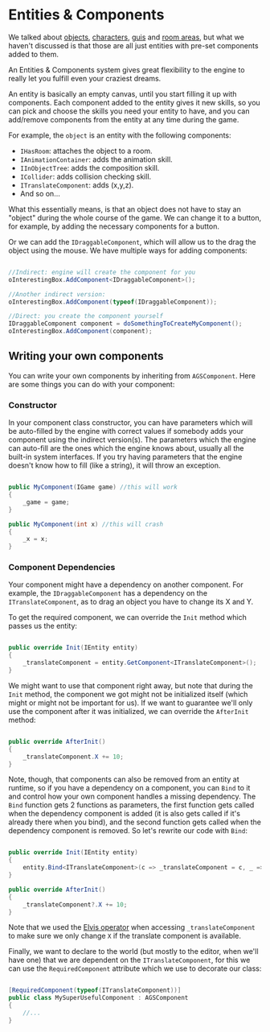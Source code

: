 # Entities & Components

We talked about [objects](objects.md), [characters](characters.md), [guis](guis.md) and [room areas](areas.md), but what we haven't discussed is that those are all just entities with pre-set components added to them.

An Entities & Components system gives great flexibility to the engine to really let you fulfill even your craziest dreams. 

An entity is basically an empty canvas, until you start filling it up with components.
Each component added to the entity gives it new skills, so you can pick and choose the skills you need your entity to have, and you can add/remove components from the entity at any time during the game.

For example, the `object` is an entity with the following components:

- `IHasRoom`: attaches the object to a room.
- `IAnimationContainer`: adds the animation skill.
- `IInObjectTree`: adds the composition skill.
- `ICollider`: adds collision checking skill.
- `ITranslateComponent`: adds (x,y,z).
- And so on...

What this essentially means, is that an object does not have to stay an "object" during the whole course of the game. We can change it to a button, for example, by adding the necessary components for a button.

Or we can add the `IDraggableComponent`, which will allow us to the drag the object using the mouse.
We have multiple ways for adding components:

```csharp

//Indirect: engine will create the component for you
oInterestingBox.AddComponent<IDraggableComponent>();

//Another indirect version:
oInterestingBox.AddComponent(typeof(IDraggableComponent));

//Direct: you create the component yourself
IDraggableComponent component = doSomethingToCreateMyComponent();
oInterestingBox.AddComponent(component);

```

## Writing your own components

You can write your own components by inheriting from `AGSComponent`.
Here are some things you can do with your component:

### Constructor

In your component class constructor, you can have parameters which will be auto-filled by the engine
with correct values if somebody adds your component using the indirect version(s).
The parameters which the engine can auto-fill are the ones which the engine knows about, usually all the built-in system interfaces. If you try having parameters that the engine doesn't know how to fill (like a string), it will throw an exception.

```csharp

public MyComponent(IGame game) //this will work
{
    _game = game;
}

public MyComponent(int x) //this will crash
{
    _x = x;
}

```

### Component Dependencies

Your component might have a dependency on another component. For example, the `IDraggableComponent` has a dependency on the `ITranslateComponent`, as to drag an object you have to change its X and Y.

To get the required component, we can override the `Init` method which passes us the entity:

```csharp

public override Init(IEntity entity)
{
    _translateComponent = entity.GetComponent<ITranslateComponent>();
}

```

We might want to use that component right away, but note that during the `Init` method, the component we got might not be initialized itself (which might or might not be important for us).
If we want to guarantee we'll only use the component after it was initialized, we can override the `AfterInit` method:

```csharp

public override AfterInit()
{
    _translateComponent.X += 10;
}

```

Note, though, that components can also be removed from an entity at runtime, so if you have a dependency on a component, you can `Bind` to it and control how your own component handles a missing dependency. The `Bind` function gets 2 functions as  parameters, the first function gets called when the dependency component is added (it is also gets called if it's already there when you bind), and the second function gets called when the dependency component is removed.
So let's rewrite our code with `Bind`:

```csharp

public override Init(IEntity entity)
{
    entity.Bind<ITranslateComponent>(c => _translateComponent = c, _ => _translateComponent = null);
}

public override AfterInit()
{
    _translateComponent?.X += 10;
}

```

Note that we used the [Elvis operator](http://www.informit.com/articles/article.aspx?p=2421572) when accessing `_translateComponent` to make sure we only change `X` if the translate component is available.

Finally, we want to declare to the world (but mostly to the editor, when we'll have one) that we are dependent on the `ITranslateComponent`, for this we can use the `RequiredComponent` attribute which we use to decorate our class:

```csharp

[RequiredComponent(typeof(ITranslateComponent))]
public class MySuperUsefulComponent : AGSComponent
{
    //...
}

```